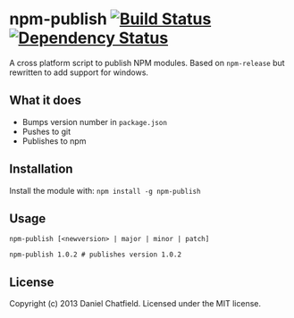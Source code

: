 # npm-publish [![Build Status](https://secure.travis-ci.org/danielchatfield/npm-publish.png?branch=master)](http://travis-ci.org/danielchatfield/npm-publish) [![Dependency Status](https://david-dm.org/danielchatfield/npm-publish.png)](https://david-dm.org/danielchatfield/npm-publish)

A cross platform script to publish NPM modules. Based on `npm-release` but rewritten to add support for windows.

## What it does

 * Bumps version number in `package.json`
 * Pushes to git
 * Publishes to npm

## Installation
Install the module with: `npm install -g npm-publish`

## Usage

```shell
npm-publish [<newversion> | major | minor | patch]
```

```shell
npm-publish 1.0.2 # publishes version 1.0.2
```


## License
Copyright (c) 2013 Daniel Chatfield. Licensed under the MIT license.
